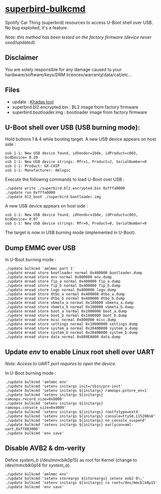 # [superbird-bulkcmd](https://github.com/frederic/superbird-bulkcmd)

Spotify Car Thing (superbird) resources to access U-Boot shell over USB. No bug exploited, it's a feature.

*Note: this method has been tested on the factory firmware (device never used/updated).*

## Disclaimer
You are solely responsible for any damage caused to your hardware/software/keys/DRM licences/warranty/data/cat/etc...

## Files
- update : [Khadas tool](https://github.com/khadas/utils/blob/master/aml-flash-tool/tools/linux-x86/update)
- superbird.bl2.encrypted.bin : BL2 image from factory firmware
- superbird.bootloader.img : bootloader image from factory firmware

## U-Boot shell over USB (USB burning mode):
Hold buttons 1 & 4 while booting target. A new USB device appears on host side :
```
usb 1-1: New USB device found, idVendor=1b8e, idProduct=c003, bcdDevice= 0.20
usb 1-1: New USB device strings: Mfr=1, Product=2, SerialNumber=0
usb 1-1: Product: GX-CHIP
usb 1-1: Manufacturer: Amlogic
```
Execute the following commands to load U-Boot over USB :
```shell
./update write ./superbird.bl2.encrypted.bin 0xfffa0000
./update run 0xfffa0000
./update bl2_boot ./superbird.bootloader.img
```
A new USB device appears on host side :
```
usb 1-1: New USB device found, idVendor=1b8e, idProduct=c003, bcdDevice= 0.07
usb 1-1: New USB device strings: Mfr=0, Product=0, SerialNumber=0
````
The target is now in USB burning mode (implemented in U-Boot).

## Dump EMMC over USB
In U-Boot burning mode :
```shell
./update bulkcmd 'amlmmc part 1'
./update mread store bootloader normal 0x400000 bootloader.dump
./update mread store env normal 0x800000 env.dump
./update mread store fip_a normal 0x400000 fip_a.dump
./update mread store fip_b normal 0x400000 fip_b.dump
./update mread store logo normal 0x800000 logo.dump
./update mread store dtbo_a normal 0x400000 dtbo_a.dump
./update mread store dtbo_b normal 0x400000 dtbo_b.dump
./update mread store vbmeta_a normal 0x100000 vbmeta_a.dump
./update mread store vbmeta_b normal 0x100000 vbmeta_b.dump
./update mread store boot_a normal 0x1000000 boot_a.dump
./update mread store boot_b normal 0x1000000 boot_b.dump
./update mread store misc normal 0x800000 misc.dump
./update mread store settings normal 0x10000000 settings.dump
./update mread store system_a normal 0x2040B000 system_a.dump
./update mread store system_b normal 0x2040B000 system_b.dump
./update mread store data normal 0x889EA000 data.dump
```

## Update *env* to enable Linux root shell over UART
*Note: Access to UART port requires to open the device.*

In U-Boot burning mode :
```shell
./update bulkcmd 'amlmmc env'
./update bulkcmd 'setenv initargs init=/sbin/pre-init'
./update bulkcmd 'setenv initargs ${initargs} ramoops.pstore_en=1'
./update bulkcmd 'setenv initargs ${initargs} ramoops.record_size=0x8000'
./update bulkcmd 'setenv initargs ${initargs} ramoops.console_size=0x4000'
./update bulkcmd 'setenv initargs ${initargs} rootfstype=ext4'
./update bulkcmd 'setenv initargs ${initargs} console=ttyS0,115200n8'
./update bulkcmd 'setenv initargs ${initargs} no_console_suspend'
./update bulkcmd 'setenv initargs ${initargs} earlycon=aml-uart,0xff803000'
./update bulkcmd 'env save'
```

## Disable AVB2 & dm-verity
Define *system_b* (/dev/mmcblk0p15) as root for Kernel (change to /dev/mmcblk0p14 for *system_a*).
```shell
./update bulkcmd 'amlmmc env'
./update bulkcmd 'setenv storeargs ${storeargs} setenv avb2 0\;'
./update bulkcmd 'setenv initargs ${initargs} ro root=/dev/mmcblk0p15'
./update bulkcmd 'env save'
```